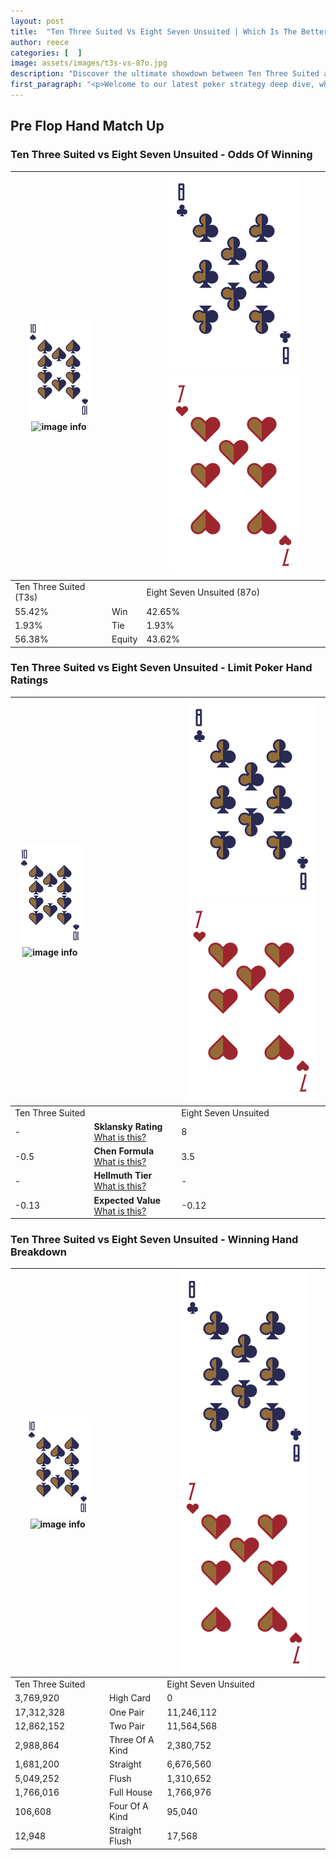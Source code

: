 ```yaml
---
layout: post
title:  "Ten Three Suited Vs Eight Seven Unsuited | Which Is The Better Hand In Poker? A Complete Guide"
author: reece
categories: [  ]
image: assets/images/t3s-vs-87o.jpg
description: "Discover the ultimate showdown between Ten Three Suited and Eight Seven Unsuited in poker! Uncover the odds, strategies, and scenarios where one hand triumphs over the other. Get ready to up your poker game with this thrilling analysis."
first_paragraph: "<p>Welcome to our latest poker strategy deep dive, where we're pitting two distinct hands against each other in a high-stakes showdown: Ten Three Suited vs Eight Seven Unsuited.</p><p>In the dynamic world of poker, every decision counts, and knowing which hand holds the upper hand is key to your success at the table.</p><p>In this article, we'll dissect these two hands, explore the scenarios where one dominates the other, and equip you with the knowledge to make strategic choices that can tip the odds in your favor.</p><p>Get ready to unravel the intriguing dynamics of these poker hands and elevate your game to new heights.</p>"
---
```




[comment]: # (sp0)

## Pre Flop Hand Match Up

<div class="table hand-ratings" markdown="1"> 



### Ten Three Suited vs Eight Seven Unsuited - Odds Of Winning


    
| ![image info](assets/images/hand1/T.png) ![image info](assets/images/hand1/3s.png) |  | ![image info](assets/images/hand2/8.png) ![image info](assets/images/hand2/7o.png) |
| -------- | -------- | -------- |
| Ten Three Suited (T3s) |  | Eight Seven Unsuited (87o) |
| 55.42% | Win | 42.65% |
| 1.93% | Tie | 1.93% |
| 56.38% | Equity | 43.62% |




[comment]: # (sp1)



### Ten Three Suited vs Eight Seven Unsuited - Limit Poker Hand Ratings


    
| ![image info](assets/images/hand1/T.png) ![image info](assets/images/hand1/3s.png) |  | ![image info](assets/images/hand2/8.png) ![image info](assets/images/hand2/7o.png) |
| -------- | -------- | -------- |
| Ten Three Suited |  | Eight Seven Unsuited |
| - | **Sklansky Rating** [What is this?](/sklansky-rating-explained) | 8 |
| -0.5 | **Chen Formula** [What is this?](/chen-formula-explained) | 3.5 |
| - | **Hellmuth Tier** [What is this?](/Hellmuth-tier-explained) | - |
| -0.13 | **Expected Value** [What is this?](/expected-value-explained) | -0.12 |




[comment]: # (sp2)



### Ten Three Suited vs Eight Seven Unsuited - Winning Hand Breakdown


    
| ![image info](assets/images/hand1/T.png) ![image info](assets/images/hand1/3s.png) |  | ![image info](assets/images/hand2/8.png) ![image info](assets/images/hand2/7o.png) |
| -------- | -------- | -------- |
| Ten Three Suited |  | Eight Seven Unsuited |
| 3,769,920 | High Card | 0 |
| 17,312,328 | One Pair | 11,246,112 |
| 12,862,152 | Two Pair | 11,564,568 |
| 2,988,864 | Three Of A Kind | 2,380,752 |
| 1,681,200 | Straight | 6,676,560 |
| 5,049,252 | Flush | 1,310,652 |
| 1,766,016 | Full House | 1,766,976 |
| 106,608 | Four Of A Kind | 95,040 |
| 12,948 | Straight Flush | 17,568 |




[comment]: # (sp3)



</div>

[comment]: # (sp4)



[comment]: # (sp5)

